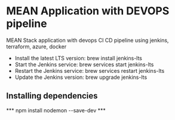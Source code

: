 # MEAN Application with DEVOPS pipeline

MEAN Stack application with devops CI CD pipeline using jenkins, terraform, azure, docker

* Install the latest LTS version: brew install jenkins-lts
* Start the Jenkins service: brew services start jenkins-lts
* Restart the Jenkins service: brew services restart jenkins-lts
* Update the Jenkins version: brew upgrade jenkins-lts


## Installing dependencies

*** npm install nodemon --save-dev ***
